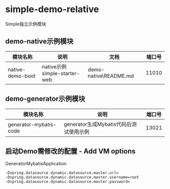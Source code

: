 # simple-demo-relative
Simple独立示例模块

## demo-native示例模块
| 模块名称             | 说明                         | 文档                    | 端口号   |
|------------------|----------------------------|-----------------------|-------|
| native-demo-boot | native示例simple-starter-web | demo-native\README.md | 11010 |

## demo-generator示例模块
| 模块名称                    | 说明                          | 端口号   |
|-------------------------|-----------------------------|-------|
| generator-mybatis-code  | generator生成Mybatis代码后测试使用示例 | 13021 |


## 启动Demo需修改的配置  - Add VM options

GeneratorMybatisApplication
~~~
-Dspring.datasource.dynamic.datasource.master.url=
-Dspring.datasource.dynamic.datasource.master.username=root
-Dspring.datasource.dynamic.datasource.master.password=
~~~


